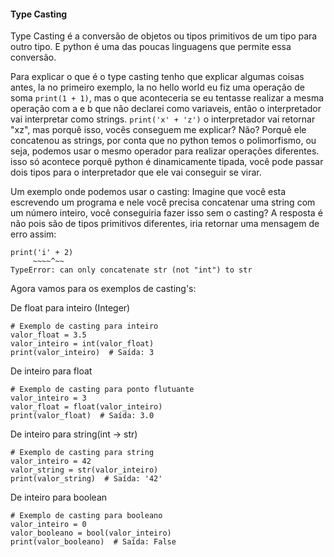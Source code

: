 <h4>Type Casting</h4>

Type Casting é a conversão de objetos ou tipos primitivos de um tipo para outro tipo. E python é uma das poucas linguagens que permite essa conversão. 

Para explicar o que é o type casting tenho que explicar algumas coisas antes, la no primeiro exemplo, la no hello world eu fiz uma operação de soma ```print(1 + 1)```, mas o que aconteceria se eu tentasse realizar a mesma operação com a e b que não declarei como variaveis, então o interpretador vai interpretar como strings. ```print('x' + 'z')``` o interpretador vai retornar "xz", mas porquê isso, vocês conseguem me explicar? Não? Porquê ele concatenou as strings, por conta que no python temos o polimorfismo, ou seja, podemos usar o mesmo operador para realizar operações diferentes. isso só acontece porquê python é dinamicamente tipada, você pode passar dois tipos para o interpretador que ele vai conseguir se virar. 

Um exemplo onde podemos usar o casting: Imagine que você esta escrevendo um programa e nele você precisa concatenar uma string com um número inteiro, você conseguiria fazer isso sem o casting? A resposta é não pois são de tipos primitivos diferentes, iria retornar uma mensagem de erro assim: 

```
print('i' + 2)
     ~~~~^~~
TypeError: can only concatenate str (not "int") to str
```

Agora vamos para os exemplos de casting's:

De float para inteiro (Integer)

```
# Exemplo de casting para inteiro
valor_float = 3.5
valor_inteiro = int(valor_float)
print(valor_inteiro)  # Saída: 3

```

De inteiro para float

```
# Exemplo de casting para ponto flutuante
valor_inteiro = 3
valor_float = float(valor_inteiro)
print(valor_float)  # Saída: 3.0
```

De inteiro para string(int -> str)

```
# Exemplo de casting para string
valor_inteiro = 42
valor_string = str(valor_inteiro)
print(valor_string)  # Saída: '42'
```

De inteiro para boolean

```
# Exemplo de casting para booleano
valor_inteiro = 0
valor_booleano = bool(valor_inteiro)
print(valor_booleano)  # Saída: False
```
